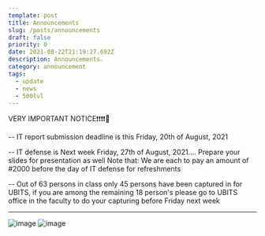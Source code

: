 ```yaml
---
template: post
title: Announcements
slug: /posts/announcements
draft: false
priority: 0
date: 2021-08-22T21:19:27.692Z
description: Announcements.
category: announcement
tags:
  - update
  - news
  - 500lvl
---
```


VERY IMPORTANT NOTICE❗❗❗❗📢

--  IT report submission deadline is this Friday, 20th of August, 2021

--  IT defense is Next week Friday, 27th of August, 2021.... Prepare your slides for presentation as well
Note that: We are each to pay an amount of #2000 before the day of IT defense for refreshments

--  Out of 63 persons in class only 45 persons have been captured in for UBITS, if you are among the remaining 18 person's please go to UBITS office in the faculty to do your capturing before Friday next week

---

![image](/media/announcements/itupdate.jpeg 'update')
![image](/media/announcements/itupdate2.jpeg 'update')




